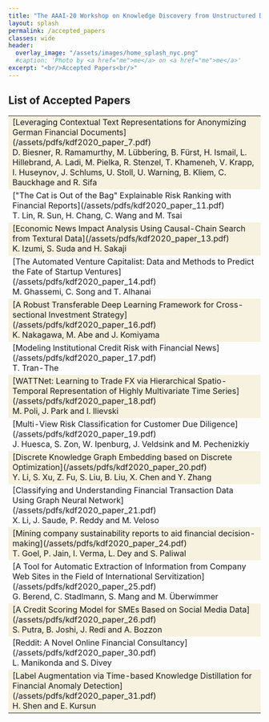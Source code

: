 ```yaml
---
title: "The AAAI-20 Workshop on Knowledge Discovery from Unstructured Data in Financial Services"
layout: splash
permalink: /accepted_papers
classes: wide
header:
  overlay_image: "/assets/images/home_splash_nyc.png"
  #caption: 'Photo by <a href="me">me</a> on <a href="me">me</a>'
excerpt: "<br/>Accepted Papers<br/>"
---
```

<h2>List of Accepted Papers</h2>
<center>
<table>

<tbody>
    <tr bgcolor="#f7f1df">
        <td markdown="span">[Leveraging Contextual Text Representations for Anonymizing German Financial Documents](/assets/pdfs/kdf2020_paper_7.pdf)<br>
            D. Biesner, R. Ramamurthy, M. Lübbering, B. Fürst, H. Ismail, L. Hillebrand, A. Ladi, M. Pielka, R. Stenzel, T. Khameneh, V. Krapp, I. Huseynov, J. Schlums, U. Stoll, U. Warning, B. Kliem, C. Bauckhage and R. Sifa
        </td>
    </tr>
    <tr>
        <td markdown="span">["The Cat is Out of the Bag" Explainable Risk Ranking with Financial Reports](/assets/pdfs/kdf2020_paper_11.pdf)<br>
        T. Lin, R. Sun, H. Chang, C. Wang and M. Tsai
        </td>
    </tr>   
    <tr bgcolor="#f7f1df">
        <td markdown="span">[Economic News Impact Analysis Using Causal-Chain Search from Textural Data](/assets/pdfs/kdf2020_paper_13.pdf)<br>
        K. Izumi, S. Suda and H. Sakaji
        </td>
    </tr>
    <tr>
        <td markdown="span">[The Automated Venture Capitalist: Data and Methods to Predict the Fate of Startup Ventures](/assets/pdfs/kdf2020_paper_14.pdf)<br>
        M. Ghassemi, C. Song and T. Alhanai
        </td>
    </tr>         
    <tr bgcolor="#f7f1df">
        <td markdown="span">[A Robust Transferable Deep Learning Framework for Cross-sectional Investment Strategy](/assets/pdfs/kdf2020_paper_16.pdf)<br>
        K. Nakagawa, M. Abe and J. Komiyama
        </td>
    </tr>
    <tr>
        <td markdown="span">[Modeling Institutional Credit Risk with Financial News](/assets/pdfs/kdf2020_paper_17.pdf)<br>
        T. Tran-The
        </td>
    </tr>  
    <tr bgcolor="#f7f1df">
        <td markdown="span">[WATTNet: Learning to Trade FX via Hierarchical Spatio-Temporal Representation of Highly Multivariate Time Series](/assets/pdfs/kdf2020_paper_18.pdf)<br>
        M. Poli, J. Park and I. Ilievski
        </td>
    </tr>  
    <tr>
        <td markdown="span">[Multi-View Risk Classification for Customer Due Diligence](/assets/pdfs/kdf2020_paper_19.pdf)<br>
        J. Huesca, S. Zon, W. Ipenburg, J. Veldsink and M. Pechenizkiy
        </td>
    </tr>
    <tr bgcolor="#f7f1df">
        <td markdown="span">[Discrete Knowledge Graph Embedding based on Discrete Optimization](/assets/pdfs/kdf2020_paper_20.pdf)<br>
        Y. Li, S. Xu, Z. Fu, S. Liu, B. Liu, X. Chen and Y. Zhang
        </td>
    </tr>  
    <tr>
        <td markdown="span">[Classifying and Understanding Financial Transaction Data Using Graph Neural Network](/assets/pdfs/kdf2020_paper_21.pdf)<br>
        X. Li, J. Saude, P. Reddy and M. Veloso
        </td>
    </tr>
    <tr bgcolor="#f7f1df">
        <td markdown="span">[Mining company sustainability reports to aid financial decision-making](/assets/pdfs/kdf2020_paper_24.pdf)<br>
        T. Goel, P. Jain, I. Verma, L. Dey and S. Paliwal
        </td>
    </tr>  
    <tr>
        <td markdown="span">[A Tool for Automatic Extraction of Information from Company Web Sites in the Field of International Servitization](/assets/pdfs/kdf2020_paper_25.pdf)<br>
        G. Berend, C. Stadlmann, S. Mang and M. Überwimmer
        </td>
    </tr>
    <tr bgcolor="#f7f1df">
        <td markdown="span">[A Credit Scoring Model for SMEs Based on Social Media Data](/assets/pdfs/kdf2020_paper_26.pdf)<br>
        S. Putra, B. Joshi, J. Redi and A. Bozzon
        </td>
    </tr>  
    <tr>
        <td markdown="span">[Reddit: A Novel Online Financial Consultancy](/assets/pdfs/kdf2020_paper_30.pdf)<br>
        L. Manikonda and S. Divey
        </td>
    </tr>
    <tr bgcolor="#f7f1df">
        <td markdown="span">[Label Augmentation via Time-based Knowledge Distillation for Financial Anomaly Detection](/assets/pdfs/kdf2020_paper_31.pdf)<br>
        H. Shen and E. Kursun
        </td>
    </tr>
</tbody>
</table>
</center>